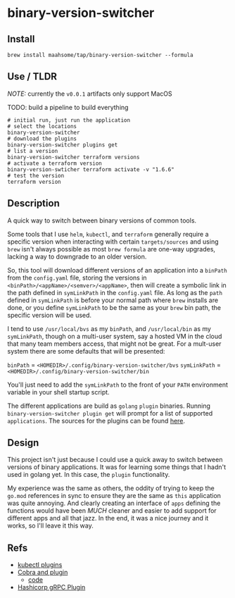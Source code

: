 # binary-version-switcher

## Install

```shell
brew install maahsome/tap/binary-version-switcher --formula
```

## Use / TLDR

_NOTE:_ currently the `v0.0.1` artifacts only support MacOS

TODO: build a pipeline to build everything

```shell
# initial run, just run the application
# select the locations
binary-version-switcher
# download the plugins
binary-version-switcher plugins get
# list a version
binary-version-switcher terraform versions
# activate a terraform version
binary-version-swticher terraform activate -v "1.6.6"
# test the version
terraform version
```

## Description

A quick way to switch between binary versions of common tools.

Some tools that I use `helm`, `kubectl`, and `terraform` generally require a
specific version when interacting with certain `targets/sources` and using `brew`
isn't always possible as most `brew formula` are one-way upgrades, lacking a way
to downgrade to an older version.

So, this tool will download different versions of an application into a `binPath`
from the `config.yaml` file, storing the versions in
`<binPath>/<appName>/<semver>/<appName>`, then will create a symbolic link in the
path defined in `symLinkPath` in the `config.yaml` file.  As long as the `path`
defined in `symLinkPath` is before your normal path where `brew` installs are
done, or you define `symLinkPath` to be the same as your `brew` bin path, the
specific version will be used.

I tend to use `/usr/local/bvs` as my `binPath`, and `/usr/local/bin` as my
`symLinkPath`, though on a multi-user system, say a hosted VM in the cloud that
many team members access, that might not be great.  For a mult-user system
there are some defaults that will be presented:

`binPath` = `<HOMEDIR>/.config/binary-version-switcher/bvs`
`symLinkPath` = `<HOMEDIR>/.config/binary-version-switcher/bin`

You'll just need to add the `symLinkPath` to the front of your `PATH` environment
variable in your shell startup script.

The different applications are build as `golang` `plugin` binaries.  Running
`binary-version-switcher plugin get` will prompt for a list of supported
`applications`.  The sources for the plugins can be found [here](https://github.com/maahsome/binary-version-switcher-plugins).

## Design

This project isn't just because I could use a quick away to switch between versions
of binary applications.  It was for learning some things that I hadn't used in
golang yet.  In this case, the `plugin` functionality.

My experience was the same as others, the oddity of trying to keep the `go.mod`
references in sync to ensure they are the same as `this` application was quite
annoying.  And clearly creating an interface of `apps` defining the functions
would have been _MUCH_ cleaner and easier to add support for different apps and
all that jazz.  In the end, it was a nice journey and it works, so I'll leave it
this way.

## Refs

- [kubectl plugins](https://kubernetes.io/docs/tasks/extend-kubectl/kubectl-plugins/)
- [Cobra and plugin](https://blog.chmouel.com/2022/03/18/show-plugins-list-to-a-cli-when-using-gos-cobra-library/)
  - [code](https://github.com/tektoncd/cli/pull/1535/files)
- [Hashicorp gRPC Plugin](https://github.com/hashicorp/go-plugin)

